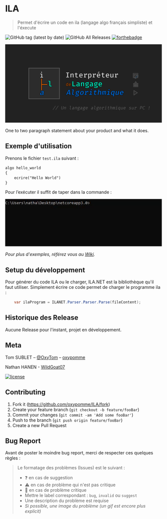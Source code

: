 # ILA
> Permet d'écrire un code en ila (langage algo français simpliste) et l'éxecute

![GitHub tag (latest by date)](https://img.shields.io/github/v/tag/oxypomme/ILA?style=for-the-badge)
![GitHub All Releases](https://img.shields.io/github/downloads/oxypomme/ILA/total?style=for-the-badge)
<a href="https://forthebadge.com/"><img src="https://forthebadge.com/images/badges/made-with-c-sharp.svg" alt="forthebadge" height="28"/></a>

![banner](ilaGUI/logo/social-banner.png)
<!--![logo](ilaGUI/logo/icon.ico)-->

One to two paragraph statement about your product and what it does.


## Exemple d'utilisation

Prenons le fichier `test.ila` suivant :

```
algo hello_world
{
    ecrire("Hello World")
}
```

Pour l’exécuter il suffit de taper dans la commande :

![example](demo.gif)

_Pour plus d'exemples, référez vous au [Wiki](https://github.com/oxypomme/ILA/wiki)._

## Setup du développement

Pour générer du code ILA ou le charger, ILA.NET est la bibliothèque qu'il faut utiliser. Simplement écrire ce code permet de charger le programme ila :
```csharp
    var ilaProgram = ILANET.Parser.Parser.Parse(fileContent);
```

## Historique des Release

Aucune Release pour l'instant, projet en développement.

## Meta

Tom SUBLET – [@OxyTom](https://twitter.com/OxyT0m8) – [oxypomme](https://github.com/oxypomme)

Nathan HANEN - [WildGoat07](https://github.com/WildGoat07)

[![license](https://img.shields.io/github/license/WildGoat07/Nim-Mk2?style=for-the-badge)](https://github.com/oxypomme/ILA/blob/master/LICENSE)

## Contributing

1. Fork it (<https://github.com/oxypomme/ILA/fork>)
2. Create your feature branch (`git checkout -b feature/fooBar`)
3. Commit your changes (`git commit -am 'Add some fooBar'`)
4. Push to the branch (`git push origin feature/fooBar`)
5. Create a new Pull Request

## Bug Report

Avant de poster le moindre bug report, merci de respecter ces quelques règles :

> Le formatage des problèmes (Issues) est le suivant :
> - :question: en cas de suggestion
> - :warning: en cas de problème qui n'est pas critique
> - :red_circle: en cas de problème critique
> - Mettre le label correspondant : `bug`, `invalid` ou `suggest`
> - Une description du problème est requise
> - *Si possible, une image du problème (un gif est encore plus explicit)*
